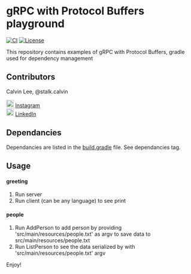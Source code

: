 # gRPC with Protocol Buffers playground

[![CI](https://travis-ci.org/stalk-calvin/grpc_protobuf.svg?branch=master)](https://travis-ci.org/stalk-calvin/grpc_protobuf)
[![License](http://img.shields.io/:license-Apache%202-red.svg)](http://www.apache.org/licenses/LICENSE-2.0.txt)

This repository contains examples of gRPC with Protocol Buffers, gradle used for dependency management

## Contributors

Calvin Lee, @stalk.calvin

<a href="https://www.instagram.com/stalk.calvin/"><img alt="Add me to Instagram" src="http://www.dep.pa.gov/publishingimages/instagram.png" height="20px" width="20px"/></a> <span><a href="https://www.instagram.com/stalk.calvin/">Instagram</a></span>
<br/>
<a href="https://www.linkedin.com/in/stalkme"><img alt="Add me to Linkedin" src="http://aspyra.com/wp-content/uploads/icon-linkedin-20px.png" height="20px" width="20px"/></a> <span><a href="https://www.linkedin.com/in/stalkme">LinkedIn</a></span>

## Dependancies

Dependancies are listed in the [build.gradle](https://raw.githubusercontent.com/stalk-calvin/grpc_protobuf/master/build.gradle) file. See dependancies tag.

## Usage

#### greeting

1. Run server
2. Run client (can be any language) to see print

#### people

1. Run AddPerson to add person by providing 'src/main/resources/people.txt' as argv to save data to src/main/resources/people.txt
2. Run ListPerson to see the data serialized by with 'src/main/resources/people.txt' argv

Enjoy!
